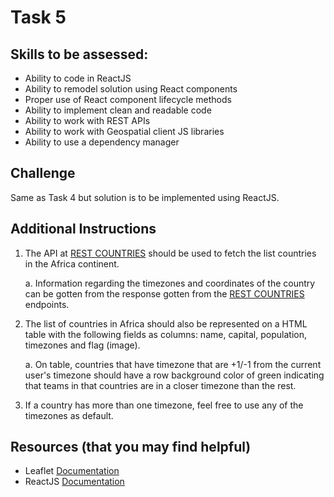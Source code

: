 # Task 5

## Skills to be assessed:

- Ability to code in ReactJS
- Ability to remodel solution using React components
- Proper use of React component lifecycle methods
- Ability to implement clean and readable code
- Ability to work with REST APIs
- Ability to work with Geospatial client JS libraries
- Ability to use a dependency manager

## Challenge

Same as Task 4 but solution is to be implemented using ReactJS.

## Additional Instructions

1. The API at [REST COUNTRIES](https://restcountries.eu/) should be used to fetch the list countries in the Africa continent.

    a. Information regarding the timezones and coordinates of the country can be gotten from the response gotten from the [REST COUNTRIES](https://restcountries.eu/) endpoints.

2. The list of countries in Africa should also be represented on a HTML table with the following fields as columns: name, capital, population, timezones and flag (image).

    a. On table, countries that have timezone that are +1/-1 from the current user's timezone should have a row background color of green indicating that teams in that countries are in a closer timezone than the rest.

3. If a country has more than one timezone, feel free to use any of the timezones as default.

## Resources (that you may find helpful)

- Leaflet [Documentation](https://leafletjs.com/reference-1.5.0.html)
- ReactJS [Documentation](https://reactjs.org/docs/getting-started.html)
